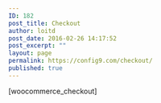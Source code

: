 ```yaml
---
ID: 182
post_title: Checkout
author: loitd
post_date: 2016-02-26 14:17:52
post_excerpt: ""
layout: page
permalink: https://config9.com/checkout/
published: true
---
```

[woocommerce_checkout]